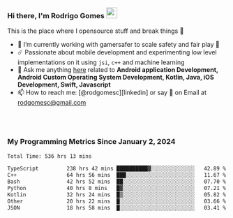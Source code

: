 
### Hi there, I'm Rodrigo Gomes <img src="https://media.giphy.com/media/hvRJCLFzcasrR4ia7z/giphy.gif" width="25px">
This is the place where I opensource stuff and break things 🤣
- 🔭 I’m currently working with gamersafer to scale safety and fair play 💜
- ☄️ Passionate about mobile development and experimenting low level implementations on it using `jsi`, `c++` and machine learning
- 💬 Ask me anything [here](https://github.com/rodgomesc/rodgomesc/issues) related to <b>Android application Development, Android Custom Operating System Development, Kotlin, Java, iOS Development, Swift, Javascript</b>
- 📫 How to reach me: [@rodgomesc][linkedin] or say 👋 on Email at [rodgomesc@gmail.com](mailto:rodgomesc@gmail.com)


<br/>

<!-- 
<picture>
  <img src="/github-metrics.svg" alt="Metrics">
</picture>
-->

</br>

### My Programming Metrics Since January 2, 2024 


<!--START_SECTION:waka-->

```txt
Total Time: 536 hrs 13 mins

TypeScript         238 hrs 42 mins ██████████▓░░░░░░░░░░░░░░   42.89 %
C++                64 hrs 56 mins  ███░░░░░░░░░░░░░░░░░░░░░░   11.67 %
Bash               42 hrs 52 mins  ██░░░░░░░░░░░░░░░░░░░░░░░   07.70 %
Python             40 hrs 8 mins   █▓░░░░░░░░░░░░░░░░░░░░░░░   07.21 %
Kotlin             32 hrs 24 mins  █▒░░░░░░░░░░░░░░░░░░░░░░░   05.82 %
Other              20 hrs 22 mins  █░░░░░░░░░░░░░░░░░░░░░░░░   03.66 %
JSON               18 hrs 58 mins  █░░░░░░░░░░░░░░░░░░░░░░░░   03.41 %
```

<!--END_SECTION:waka-->
